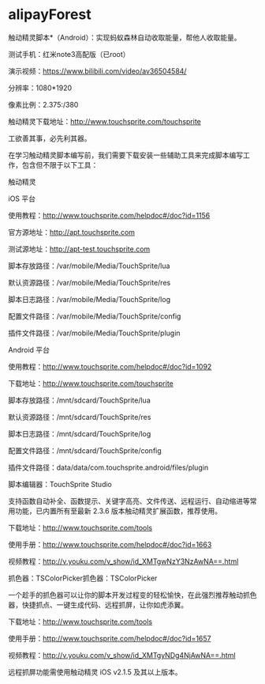 # alipayForest
触动精灵脚本*（Android）：实现蚂蚁森林自动收取能量，帮他人收取能量。

测试手机：红米note3高配版（已root）

演示视频：https://www.bilibili.com/video/av36504584/

分辨率：1080*1920

像素比例：2.375:/380

触动精灵下载地址：http://www.touchsprite.com/touchsprite

工欲善其事，必先利其器。

在学习触动精灵脚本编写前，我们需要下载安装一些辅助工具来完成脚本编写工作，包含但不限于以下工具：

触动精灵

iOS 平台

使用教程：http://www.touchsprite.com/helpdoc#/doc?id=1156

官方源地址：http://apt.touchsprite.com

测试源地址：http://apt-test.touchsprite.com

脚本存放路径：/var/mobile/Media/TouchSprite/lua

默认资源路径：/var/mobile/Media/TouchSprite/res

脚本日志路径：/var/mobile/Media/TouchSprite/log

配置文件路径：/var/mobile/Media/TouchSprite/config

插件文件路径：/var/mobile/Media/TouchSprite/plugin

Android 平台

使用教程：http://www.touchsprite.com/helpdoc#/doc?id=1092

下载地址：http://www.touchsprite.com/touchsprite

脚本存放路径：/mnt/sdcard/TouchSprite/lua

默认资源路径：/mnt/sdcard/TouchSprite/res

脚本日志路径：/mnt/sdcard/TouchSprite/log

配置文件路径：/mnt/sdcard/TouchSprite/config

插件文件路径：data/data/com.touchsprite.android/files/plugin


脚本编辑器：TouchSprite Studio

支持函数自动补全、函数提示、关键字高亮、文件传送、远程运行、自动缩进等常用功能，已内置所有至最新 2.3.6 版本触动精灵扩展函数，推荐使用。

下载地址：http://www.touchsprite.com/tools

使用手册：http://www.touchsprite.com/helpdoc#/doc?id=1663

视频教程：http://v.youku.com/v_show/id_XMTgwNzY3NzAwNA==.html

抓色器：TSColorPicker抓色器：TSColorPicker

一个趁手的抓色器可以让你的脚本开发过程变的轻松愉快，在此强烈推荐触动抓色器，快捷抓点、一键生成代码、远程抓屏，让你如虎添翼。

下载地址：http://www.touchsprite.com/tools

使用手册：http://www.touchsprite.com/helpdoc#/doc?id=1657

视频教程：http://v.youku.com/v_show/id_XMTgyNDg4NjAwNA==.html

远程抓屏功能需使用触动精灵 iOS v2.1.5 及其以上版本。
